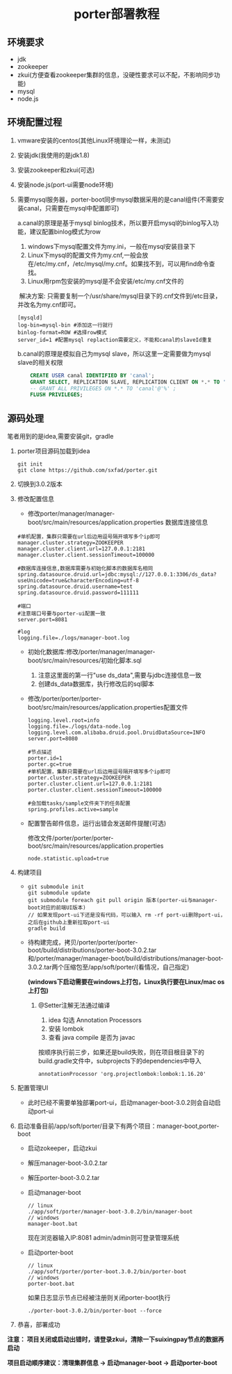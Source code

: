 # <center>porter部署教程</center>

## 环境要求

- jdk
- zookeeper
- zkui(方便查看zookeeper集群的信息，没硬性要求可以不配，不影响同步功能)
- mysql
- node.js

## 环境配置过程

1. vmware安装的centos(其他Linux环境理论一样，未测试)

2. 安装jdk(我使用的是jdk1.8)

3. 安装zookeeper和zkui(可选)

4. 安装node.js(port-ui需要node环境)

5. 需要mysql服务器，porter-boot同步mysql数据采用的是canal组件(不需要安装canal，只需要在mysql中配置即可)

   a.canal的原理是基于mysql binlog技术，所以要开启mysql的binlog写入功能，建议配置binlog模式为row

   1. windows下mysql配置文件为my.ini，一般在mysql安装目录下
   2. Linux下mysql的配置文件为my.cnf,一般会放在/etc/my.cnf，/etc/mysql/my.cnf。如果找不到，可以用find命令查找。
   3. Linux用rpm包安装的mysql是不会安装/etc/my.cnf文件的


   ​	解决方案: 只需要复制一个/usr/share/mysql目录下的.cnf文件到/etc目录，并改名为my.cnf即可。

   ````
   [mysqld]
   log-bin=mysql-bin #添加这一行就行
   binlog-format=ROW #选择row模式
   server_id=1 #配置mysql replaction需要定义，不能和canal的slaveId重复
   ````

   b.canal的原理是模拟自己为mysql slave，所以这里一定需要做为mysql slave的相关权限

   ````sql
       CREATE USER canal IDENTIFIED BY 'canal';    
       GRANT SELECT, REPLICATION SLAVE, REPLICATION CLIENT ON *.* TO 'canal'@'%';  
       -- GRANT ALL PRIVILEGES ON *.* TO 'canal'@'%' ;  
       FLUSH PRIVILEGES; 
   ````

## 源码处理

笔者用到的是idea,需要安装git，gradle

1. porter项目源码加载到idea

   ````
   git init
   git clone https://github.com/sxfad/porter.git
   ````

2. 切换到3.0.2版本

3. 修改配置信息

   - 修改porter/manager/manager-boot/src/main/resources/application.properties 数据库连接信息

   ````properties
   #单机配置，集群只需要在url后边用逗号隔开填写多个ip即可
   manager.cluster.strategy=ZOOKEEPER
   manager.cluster.client.url=127.0.0.1:2181
   manager.cluster.client.sessionTimeout=100000
   
   #数据库连接信息,数据库需要与初始化脚本的数据库名相同
   spring.datasource.druid.url=jdbc:mysql://127.0.0.1:3306/ds_data?useUnicode=true&characterEncoding=utf-8
   spring.datasource.druid.username=test
   spring.datasource.druid.password=111111
   
   #端口
   #注意端口号要与porter-ui配置一致
   server.port=8081
   
   #log
   logging.file=./logs/manager-boot.log
   ````

   - 初始化数据库:修改/porter/manager/manager-boot/src/main/resources/初始化脚本.sql

     1. 注意这里面的第一行"use ds_data",需要与jdbc连接信息一致
     2. 创建ds_data数据库，执行修改后的sql脚本

   - 修改/porter/porter/porter-boot/src/main/resources/application.properties配置⽂件

     ````properties
     logging.level.root=info
     logging.file=./logs/data-node.log
     logging.level.com.alibaba.druid.pool.DruidDataSource=INFO
     server.port=8080
     
     #节点描述
     porter.id=1
     porter.gc=true
     #单机配置，集群只需要在url后边用逗号隔开填写多个ip即可
     porter.cluster.strategy=ZOOKEEPER
     porter.cluster.client.url=127.0.0.1:2181
     porter.cluster.client.sessionTimeout=100000
     
     #会加载tasks/sample文件夹下的任务配置
     spring.profiles.active=sample
     ````

   - 配置警告邮件信息，运行出错会发送邮件提醒(可选)

     修改⽂件/porter/porter/porter-boot/src/main/resources/application.properties

     ````properties
     node.statistic.upload=true
     ````

4. 构建项目

   - ```git
     git submodule init
     git submodule update
     git submodule foreach git pull origin 版本(porter-ui与manager-boot对应的前端UI版本)
     // 如果发现port-ui下还是没有代码，可以输入 rm -rf port-ui删除port-ui，之后在github上重新拉取port-ui
     gradle build
     ```

   - 待构建完成，拷⻉/porter/porter/porter-boot/build/distributions/porter-boot-3.0.2.tar 和/porter/manager/manager-boot/build/distributions/manager-boot-3.0.2.tar两个压缩包⾄/app/soft/porter/(看情况，⾃⼰指定)

     **(windows下启动需要在windows上打包，Linux执行要在Linux/mac os上打包)**

     1. @Setter注解无法通过编译

        1. idea 勾选 Annotation Processors
        2. 安装 lombok
        3. 查看 java compile 是否为 javac

        按顺序执行前三步，如果还是build失败，则在项目根目录下的build.gradle文件中，subprojects下的dependencies中导入

        ````
        annotationProcessor 'org.projectlombok:lombok:1.16.20'
        ````

5. 配置管理UI

   - 此时已经不需要单独部署port-ui，启动manager-boot-3.0.2则会自动启动port-ui

6. 启动准备目前/app/soft/porter/⽬录下有两个项⽬：manager-boot,porter-boot

   - 启动zokeeper，启动zkui

   - 解压manager-boot-3.0.2.tar

   - 解压porter-boot-3.0.2.tar

   - 启动manager-boot

     ````
     // linux
     ./app/soft/porter/manager-boot-3.0.2/bin/manager-boot
     // windows
     manager-boot.bat
     ````

     现在浏览器输入IP:8081     admin/admin则可登录管理系统

   - 启动porter-boot

     ````
     // linux
     ./app/soft/porter/porter-boot.3.0.2/bin/porter-boot
     // windows
     porter-boot.bat
     ````

     如果日志显示节点已经被注册则关闭porter-boot执行

     ````
     ./porter-boot-3.0.2/bin/porter-boot --force
     ````

7. 恭喜，部署成功

**注意： 项⽬关闭或启动出错时，请登录zkui，清除⼀下suixingpay节点的数据再启动**

**项⽬启动顺序建议：清理集群信息 -> 启动manager-boot -> 启动porter-boot**